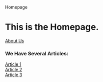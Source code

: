 Homepage

This is the Homepage.
=====================

  
[About Us](about.html)  

### We Have Several Articles:

  
[Article 1](article1.html)  
[Article 2](article2.html)  
[Article 3](article3.html)